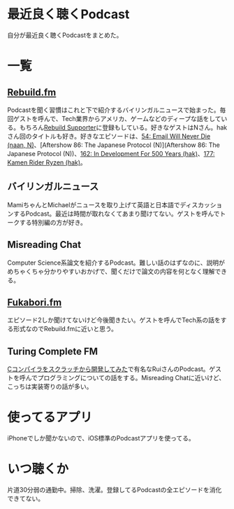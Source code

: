 # 最近良く聴くPodcast


自分が最近良く聴くPodcastをまとめた。

# 一覧

## [Rebuild.fm](http://rebuild.fm/)

Podcastを聞く習慣はこれと下で紹介するバイリンガルニュースで始まった。毎回ゲストを呼んで、Tech業界からアメリカ、ゲームなどのディープな話をしている。もちろん[Rebuild Supporter](https://rebuild.fm/supporter/)に登録もしている。好きなゲストはNさん。hakさん回のタイトルも好き。好きなエピソードは、[54: Email Will Never Die (naan, N)](https://rebuild.fm/54/)、[Aftershow 86: The Japanese Protocol (N)](Aftershow 86: The Japanese Protocol (N))、[162: In Development For 500 Years (hak)](https://rebuild.fm/162/)、[177: Kamen Rider Ryzen (hak)](https://rebuild.fm/177/)。

## バイリンガルニュース

MamiちゃんとMichaelがニュースを取り上げて英語と日本語でディスカッションするPodcast。最近は時間が取れなくてあまり聞けてない。ゲストを呼んでトークする特別編の方が好き。

## Misreading Chat

Computer Science系論文を紹介するPodcast。難しい話のはずなのに、説明がめちゃくちゃ分かりやすいおかげで、聞くだけで論文の内容を何となく理解できる。

## [Fukabori.fm](http://fukabori.fm/)

エピソード2しか聞けてないけど今後聞きたい。ゲストを呼んでTech系の話をする形式なのでRebuild.fmに近いと思う。

## Turing Complete FM

[Cコンパイラをスクラッチから開発してみた](https://qiita.com/ruiu/items/4d471216b71ab48d8b74)で有名なRuiさんのPodcast。ゲストを呼んでプログラミングについての話をする。Misreading Chatに近いけど、こっちは実装寄りの話が多い。

# 使ってるアプリ

iPhoneでしか聞かないので、iOS標準のPodcastアプリを使ってる。

# いつ聴くか

片道30分弱の通勤中。掃除、洗濯。登録してるPodcastの全エピソードを消化できてない。
